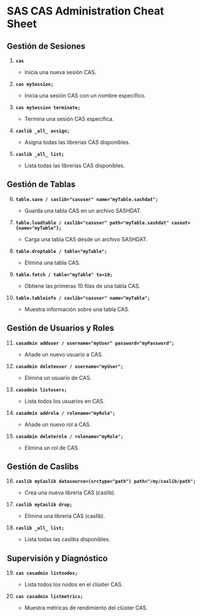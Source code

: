 # SAS CAS Administration Cheat Sheet

## Gestión de Sesiones

1. **`cas`**
   - Inicia una nueva sesión CAS.

2. **`cas mySession;`**
   - Inicia una sesión CAS con un nombre específico.

3. **`cas mySession terminate;`**
   - Termina una sesión CAS específica.

4. **`caslib _all_ assign;`**
   - Asigna todas las librerias CAS disponibles.

5. **`caslib _all_ list;`**
   - Lista todas las librerias CAS disponibles.

## Gestión de Tablas

6. **`table.save / caslib="casuser" name="myTable.sashdat";`**
   - Guarda una tabla CAS en un archivo SASHDAT.

7. **`table.loadtable / caslib="casuser" path="myTable.sashdat" casout={name="myTable"};`**
   - Carga una tabla CAS desde un archivo SASHDAT.

8. **`table.droptable / table="myTable";`**
   - Elimina una tabla CAS.

9. **`table.fetch / table="myTable" to=10;`**
   - Obtiene las primeras 10 filas de una tabla CAS.

10. **`table.tableinfo / caslib="casuser" name="myTable";`**
    - Muestra información sobre una tabla CAS.

## Gestión de Usuarios y Roles

11. **`casadmin adduser / username="myUser" password="myPassword";`**
    - Añade un nuevo usuario a CAS.

12. **`casadmin deleteuser / username="myUser";`**
    - Elimina un usuario de CAS.

13. **`casadmin listusers;`**
    - Lista todos los usuarios en CAS.

14. **`casadmin addrole / rolename="myRole";`**
    - Añade un nuevo rol a CAS.

15. **`casadmin deleterole / rolename="myRole";`**
    - Elimina un rol de CAS.

## Gestión de Caslibs

16. **`caslib myCaslib datasource=(srctype="path") path="/my/caslib/path";`**
    - Crea una nueva libreria CAS (caslib).

17. **`caslib myCaslib drop;`**
    - Elimina una libreria CAS (caslib).

18. **`caslib _all_ list;`**
    - Lista todas las caslibs disponibles.

## Supervisión y Diagnóstico

19. **`cas casadmin listnodes;`**
    - Lista todos los nodos en el clúster CAS.

20. **`cas casadmin listmetrics;`**
    - Muestra métricas de rendimiento del clúster CAS.
